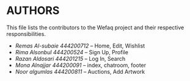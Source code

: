 # AUTHORS

This file lists the contributors to the Wefaq project and their respective responsibilities.

- *Remas Al-subaie 444200712* – Home, Edit, Wishlist
- *Rima Alsonbul 444200524* – Sign Up, Profile
- *Razan Aldosari 444201215* – Log In, Search
- *Mona Alnajjar 444200091* – index, chatroom, footer
- *Noor algumlas 444200811* – Auctions, Add Artwork
